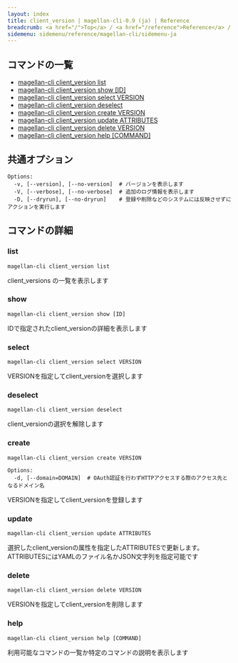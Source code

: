 ```yaml
---
layout: index
title: client_version | magellan-cli-0.9 (ja) | Reference
breadcrumb: <a href="/">Top</a> / <a href="/reference">Reference</a> / <a href="/reference/magellan-cli/ja">magellan-cli-0.9</a> / client_version <a href="/reference/en/resources/client_version.html">en</a> ja
sidemenu: sidemenu/reference/magellan-cli/sidemenu-ja
---
```


## コマンドの一覧

- [magellan-cli client_version list](#list)
- [magellan-cli client_version show [ID]](#show)
- [magellan-cli client_version select VERSION](#select)
- [magellan-cli client_version deselect](#deselect)
- [magellan-cli client_version create VERSION](#create)
- [magellan-cli client_version update ATTRIBUTES](#update)
- [magellan-cli client_version delete VERSION](#delete)
- [magellan-cli client_version help [COMMAND]](#help)

## 共通オプション

```text
Options:
  -v, [--version], [--no-version]  # バージョンを表示します
  -V, [--verbose], [--no-verbose]  # 追加のログ情報を表示します
  -D, [--dryrun], [--no-dryrun]    # 登録や削除などのシステムには反映させずにアクションを実行します

```


## コマンドの詳細
### <a name="list"></a>list

```text
magellan-cli client_version list
```

client_versions の一覧を表示します

### <a name="show"></a>show

```text
magellan-cli client_version show [ID]
```

IDで指定されたclient_versionの詳細を表示します

### <a name="select"></a>select

```text
magellan-cli client_version select VERSION
```

VERSIONを指定してclient_versionを選択します

### <a name="deselect"></a>deselect

```text
magellan-cli client_version deselect
```

client_versionの選択を解除します

### <a name="create"></a>create

```text
magellan-cli client_version create VERSION
```

```text
Options:
  -d, [--domain=DOMAIN]  # OAuth認証を行わずHTTPアクセスする際のアクセス先となるドメイン名

```

VERSIONを指定してclient_versionを登録します

### <a name="update"></a>update

```text
magellan-cli client_version update ATTRIBUTES
```

選択したclient_versionの属性を指定したATTRIBUTESで更新します。ATTRIBUTESにはYAMLのファイル名かJSON文字列を指定可能です

### <a name="delete"></a>delete

```text
magellan-cli client_version delete VERSION
```

VERSIONを指定してclient_versionを削除します

### <a name="help"></a>help

```text
magellan-cli client_version help [COMMAND]
```

利用可能なコマンドの一覧か特定のコマンドの説明を表示します

